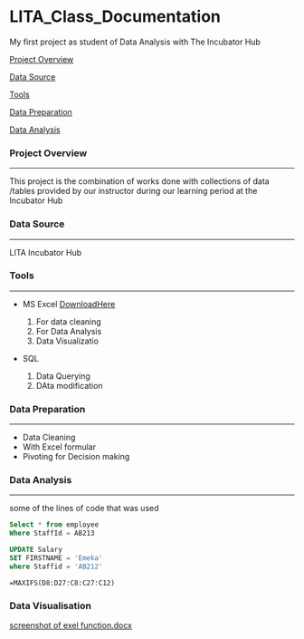 # LITA_Class_Documentation

My first project as student of Data Analysis with The Incubator Hub

[Project Overview](#project_overview)

[Data Source](#data_source)

[Tools](#tools)

[Data Preparation](#data_preparation)

[Data Analysis](#data_analysis)


### Project Overview
---
This project is the combination of works done with collections of data /tables provided by our instructor during our learning period at the Incubator Hub

### Data Source
---
LITA Incubator Hub

### Tools
---
- MS Excel [DownloadHere](https://www.microsoft.com)
  1. For data cleaning
  2. For Data Analysis
  3. Data Visualizatio

- SQL
  1. Data Querying
  2. DAta modification
 
### Data Preparation
---
- Data Cleaning
- With Excel formular
- Pivoting  for Decision making

### Data Analysis
---
some of the lines of code that was used 

```SQL
Select * from employee
Where StaffId = AB213

UPDATE Salary
SET FIRSTNAME = 'Emeka'
where Staffid = 'AB212'
```

```MS Excel
=MAXIFS(D8:D27؛C8:C27؛C12)
```

### Data Visualisation
 
[screenshot of exel function.docx](https://github.com/user-attachments/files/17378658/screenshot.of.exel.function.docx)

  
